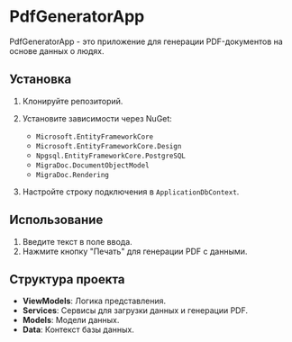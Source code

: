 # PdfGeneratorApp

PdfGeneratorApp - это приложение для генерации PDF-документов на основе данных о людях.

## Установка

1. Клонируйте репозиторий.
2. Установите зависимости через NuGet:
   - `Microsoft.EntityFrameworkCore`
   - `Microsoft.EntityFrameworkCore.Design`
   - `Npgsql.EntityFrameworkCore.PostgreSQL`
   - `MigraDoc.DocumentObjectModel`
   - `MigraDoc.Rendering`

3. Настройте строку подключения в `ApplicationDbContext`.

## Использование

1. Введите текст в поле ввода.
2. Нажмите кнопку "Печать" для генерации PDF с данными.

## Структура проекта

- **ViewModels**: Логика представления.
- **Services**: Сервисы для загрузки данных и генерации PDF.
- **Models**: Модели данных.
- **Data**: Контекст базы данных.
